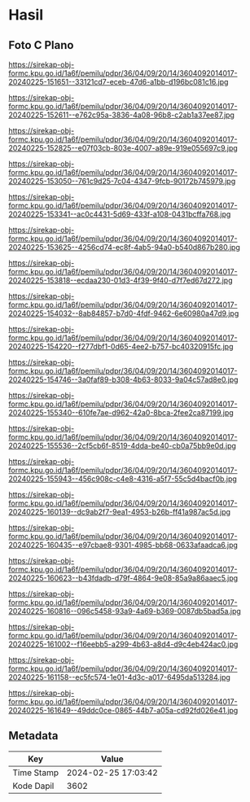# Hasil

## Foto C Plano

https://sirekap-obj-formc.kpu.go.id/1a6f/pemilu/pdpr/36/04/09/20/14/3604092014017-20240225-151651--33121cd7-eceb-47d6-a1bb-d196bc081c16.jpg

https://sirekap-obj-formc.kpu.go.id/1a6f/pemilu/pdpr/36/04/09/20/14/3604092014017-20240225-152611--e762c95a-3836-4a08-96b8-c2ab1a37ee87.jpg

https://sirekap-obj-formc.kpu.go.id/1a6f/pemilu/pdpr/36/04/09/20/14/3604092014017-20240225-152825--e07f03cb-803e-4007-a89e-919e055697c9.jpg

https://sirekap-obj-formc.kpu.go.id/1a6f/pemilu/pdpr/36/04/09/20/14/3604092014017-20240225-153050--761c9d25-7c04-4347-9fcb-90172b745979.jpg

https://sirekap-obj-formc.kpu.go.id/1a6f/pemilu/pdpr/36/04/09/20/14/3604092014017-20240225-153341--ac0c4431-5d69-433f-a108-0431bcffa768.jpg

https://sirekap-obj-formc.kpu.go.id/1a6f/pemilu/pdpr/36/04/09/20/14/3604092014017-20240225-153625--4256cd74-ec8f-4ab5-94a0-b540d867b280.jpg

https://sirekap-obj-formc.kpu.go.id/1a6f/pemilu/pdpr/36/04/09/20/14/3604092014017-20240225-153818--ecdaa230-01d3-4f39-9f40-d7f7ed67d272.jpg

https://sirekap-obj-formc.kpu.go.id/1a6f/pemilu/pdpr/36/04/09/20/14/3604092014017-20240225-154032--8ab84857-b7d0-4fdf-9462-6e60980a47d9.jpg

https://sirekap-obj-formc.kpu.go.id/1a6f/pemilu/pdpr/36/04/09/20/14/3604092014017-20240225-154220--f277dbf1-0d65-4ee2-b757-bc40320915fc.jpg

https://sirekap-obj-formc.kpu.go.id/1a6f/pemilu/pdpr/36/04/09/20/14/3604092014017-20240225-154746--3a0faf89-b308-4b63-8033-9a04c57ad8e0.jpg

https://sirekap-obj-formc.kpu.go.id/1a6f/pemilu/pdpr/36/04/09/20/14/3604092014017-20240225-155340--610fe7ae-d962-42a0-8bca-2fee2ca87199.jpg

https://sirekap-obj-formc.kpu.go.id/1a6f/pemilu/pdpr/36/04/09/20/14/3604092014017-20240225-155536--2cf5cb6f-8519-4dda-be40-cb0a75bb9e0d.jpg

https://sirekap-obj-formc.kpu.go.id/1a6f/pemilu/pdpr/36/04/09/20/14/3604092014017-20240225-155943--456c908c-c4e8-4316-a5f7-55c5d4bacf0b.jpg

https://sirekap-obj-formc.kpu.go.id/1a6f/pemilu/pdpr/36/04/09/20/14/3604092014017-20240225-160139--dc9ab2f7-9ea1-4953-b26b-ff41a987ac5d.jpg

https://sirekap-obj-formc.kpu.go.id/1a6f/pemilu/pdpr/36/04/09/20/14/3604092014017-20240225-160435--e97cbae8-9301-4985-bb68-0633afaadca6.jpg

https://sirekap-obj-formc.kpu.go.id/1a6f/pemilu/pdpr/36/04/09/20/14/3604092014017-20240225-160623--b43fdadb-d79f-4864-9e08-85a9a86aaec5.jpg

https://sirekap-obj-formc.kpu.go.id/1a6f/pemilu/pdpr/36/04/09/20/14/3604092014017-20240225-160816--096c5458-93a9-4a69-b369-0087db5bad5a.jpg

https://sirekap-obj-formc.kpu.go.id/1a6f/pemilu/pdpr/36/04/09/20/14/3604092014017-20240225-161002--f16eebb5-a299-4b63-a8d4-d9c4eb424ac0.jpg

https://sirekap-obj-formc.kpu.go.id/1a6f/pemilu/pdpr/36/04/09/20/14/3604092014017-20240225-161158--ec5fc574-1e01-4d3c-a017-6495da513284.jpg

https://sirekap-obj-formc.kpu.go.id/1a6f/pemilu/pdpr/36/04/09/20/14/3604092014017-20240225-161649--49ddc0ce-0865-44b7-a05a-cd92fd026e41.jpg


## Metadata

| Key        | Value               |
| ---------- | ------------------- |
| Time Stamp | 2024-02-25 17:03:42 |
| Kode Dapil | 3602                |




